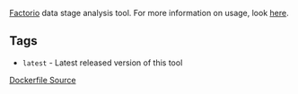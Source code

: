 [Factorio](https://www.factorio.com/) data stage analysis tool. For more information on usage, look
[here](https://github.com/DedlySpyder/FactorioTooling/tree/main/tools/data_analysis).

## Tags
* `latest` - Latest released version of this tool

[Dockerfile Source](https://github.com/DedlySpyder/FactorioTooling/blob/main/docker/images/data_analysis/Dockerfile)
